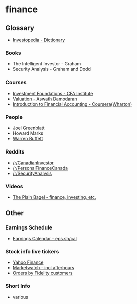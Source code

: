 # finance

## Glossary

- [Investopedia - Dictionary](https://www.investopedia.com/financial-term-dictionary-4769738)

### Books

- The Intelligent Investor - Graham
- Security Analysis - Graham and Dodd

### Courses

- [Investment Foundations - CFA Institute](https://www.cfainstitute.org/en/programs/investment-foundations)
- [Valuation - Aswath Damodaran](http://people.stern.nyu.edu/adamodar/New_Home_Page/webcastvalonline.htm)
- [Introduction to Financial Accounting - Coursera(Wharton)](https://www.coursera.org/learn/wharton-accounting)

### People

- Joel Greenblatt
- Howard Marks
- [Warren Buffett](https://www.berkshirehathaway.com/letters/letters.html)

### Reddits

- [/r/CanadianInvestor](https://www.reddit.com/r/CanadianInvestor)
- [/r/PersonalFinanceCanada](https://www.reddit.com/r/PersonalFinanceCanada)
- [/r/SecurityAnalysis](https://www.reddit.com/r/SecurityAnalysis/)

### Videos

- [The Plain Bagel - finance, investing, etc.](https://www.youtube.com/channel/UCFCEuCsyWP0YkP3CZ3Mr01Q)


## Other

### Earnings Schedule
- [Earnings Calendar - eps.sh/cal](https://www.earningswhispers.com/calendar)

### Stock info live tickers
- [Yahoo Finance](https://finance.yahoo.com/)
- [Marketwatch - incl afterhours](https://www.marketwatch.com/investing/stock/gme)
- [Orders by Fidelity customers](https://eresearch.fidelity.com/eresearch/gotoBL/fidelityTopOrders.jhtml)

### Short Info
- various



